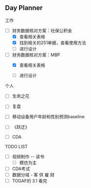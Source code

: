 ## Day Planner
工作
- [ ] 财务数据核对方案：社保公积金
	- [x] 查看相关表格
	- [x] 找到相关的251单据，查看使用方法
	- [ ] 进行设计
- [ ] 财务数据核对方案：MBP
	- [x] 查看相关表格
	- [ ] 进行设计


个人
- [ ]  生命之花
- [ ]  复盘
- [ ]  移动设备用户年龄和性别预测baseline
- [ ] 《跃迁》
- [ ] CDA



TODO LIST
- [ ]  视频制作 -- 读书
	- [ ]  模仿为主
- [ ]  CDA考试
- [ ]  数据分域 - 客 供 雇 财
- [ ]  TOGAF的 3.1 看完